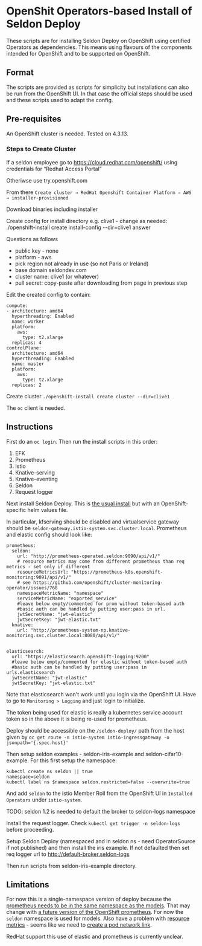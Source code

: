 # OpenShit Operators-based Install of Seldon Deploy

 These scripts are for installing Seldon Deploy on OpenShift using certified Operators as dependencies. This means using flavours of the components intended for OpenShift and to be supported on OpenShift.

## Format

 The scripts are provided as scripts for simplicity but installations can also be run from the OpenShift UI. In that case the official steps should be used and these scripts used to adapt the config.

## Pre-requisites

An OpenShift cluster is needed. Tested on 4.3.13.

### Steps to Create Cluster

If a seldon employee go to https://cloud.redhat.com/openshift/ using credentials for  “Redhat Access Portal”

Otheriwse use try.openshift.com

From there `Create cluster → RedHat Openshift Container Platform → AWS → installer-provisioned`

Download binaries including installer

Create config for install directory e.g. clive1 - change as needed: ./openshift-install create install-config --dir=clive1 answer

Questions as follows

- public key - none
- platform - aws
- pick region not already in use (so not Paris or Ireland)
- base domain seldondev.com
- cluster name: clive1 (or whatever)
- pull secret: copy-paste after downloading from page in previous step

Edit the created config to contain:
```
compute:
- architecture: amd64
  hyperthreading: Enabled
  name: worker
  platform:
    aws:
      type: t2.xlarge
  replicas: 4
controlPlane:
  architecture: amd64
  hyperthreading: Enabled
  name: master
  platform:
    aws:
      type: t2.xlarge
  replicas: 2
```
Create cluster `./openshift-install create cluster --dir=clive1`

The `oc` client is needed.

## Instructions

First do an `oc login`. Then run the install scripts in this order:

1. EFK
2. Prometheus
3. Istio
4. Knative-serving
5. Knative-eventing
6. Seldon
7. Request logger

Next install Seldon Deploy. This is [the usual install](https://deploy.seldon.io) but with an OpenShift-specific helm values file.

In particular, kfserving should be disabled and virtualservice gateway should be `seldon-gateway.istio-system.svc.cluster.local`. Prometheus and elastic config should look like:

```
prometheus:
  seldon:
    url: "http://prometheus-operated.seldon:9090/api/v1/"
    # resource metrics may come from different prometheus than req metrics - set only if different
    resourceMetricsUrl: "https://prometheus-k8s.openshift-monitoring:9091/api/v1/"
    # see https://github.com/openshift/cluster-monitoring-operator/issues/768
    namespaceMetricName: "namespace"
    serviceMetricName: "exported_service"
    #leave below empty/commented for prom without token-based auth
    #basic auth can be handled by putting user:pass in url.
    jwtSecretName: "jwt-elastic"
    jwtSecretKey: "jwt-elastic.txt"
  knative:
    url: "http://prometheus-system-np.knative-monitoring.svc.cluster.local:8080/api/v1/"


elasticsearch:
  url: "https://elasticsearch.openshift-logging:9200"
  #leave below empty/commented for elastic without token-based auth
  #basic auth can be handled by putting user:pass in urls.elasticsearch
  jwtSecretName: "jwt-elastic"
  jwtSecretKey: "jwt-elastic.txt"
```


Note that elasticsearch won't work until you login via the OpenShift UI. Have to go to `Monitoring > Logging` and just login to initialize.

The token being used for elastic is really a kubernetes service account token so in the above it is being re-used for prometheus.

Deploy should be accessible on the `/seldon-deploy/` path from the host given by `oc get route -n istio-system istio-ingressgateway -o jsonpath='{.spec.host}'`

Then setup seldon examples - seldon-iris-example and seldon-cifar10-example. For this first setup the namespace:

```
kubectl create ns seldon || true
namespace=seldon
kubectl label ns $namespace seldon.restricted=false --overwrite=true
```
And add `seldon` to the istio Member Roll from the OpenShift UI in `Installed Operators` under `istio-system`.

TODO: seldon 1.2 is needed to default the broker to seldon-logs namespace

Install the request logger. Check `kubectl get trigger -n seldon-logs` before proceeding.

Setup Seldon Deploy (namespaced and in seldon ns - need OperatorSource if not published) and then install the iris example. If not defaulted then set req logger url to http://default-broker.seldon-logs

Then run scripts from seldon-iris-example directory.

## Limitations

For now this is a single-namespace version of deploy because the [prometheus needs to be in the same namespace as the models](https://github.com/coreos/prometheus-operator/issues/3151#issuecomment-618233172). That may change with [a future version of the OpenShift prometheus](https://github.com/coreos/prometheus-operator/issues/3151#issuecomment-619026990). For now the `seldon` namespace is used for models. Also have a problem with [resource metrics](https://kubernetes.slack.com/archives/C6BRQSH2S/p1589558317200100) - seems like we need to [create a pod network link](https://stackoverflow.com/questions/42820382/how-can-two-applications-running-inside-the-openshift-send-requests-to-each-othe).

RedHat support this use of elastic and prometheus is currently unclear.
